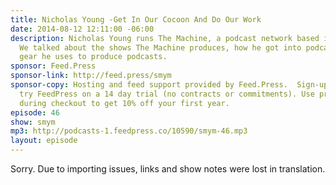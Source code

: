 ```yaml
---
title: Nicholas Young -Get In Our Cocoon And Do Our Work
date: 2014-08-12 12:11:00 -06:00
description: Nicholas Young runs The Machine, a podcast network based in Chicago.
  We talked about the shows The Machine produces, how he got into podcasting and the
  gear he uses to produce podcasts.
sponsor: Feed.Press
sponsor-link: http://feed.press/smym
sponsor-copy: Hosting and feed support provided by Feed.Press.  Sign-up today and
  try FeedPress on a 14 day trial (no contracts or commitments). Use promo code "smym"
  during checkout to get 10% off your first year.
episode: 46
show: smym
mp3: http://podcasts-1.feedpress.co/10590/smym-46.mp3
layout: episode
---
```


Sorry. Due to importing issues, links and show notes were lost in translation.
